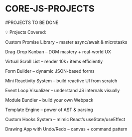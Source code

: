 # CORE-JS-PROJECTS

#PROJECTS TO BE DONE

💡 Projects Covered:

Custom Promise Library – master async/await & microtasks

Drag-Drop Kanban – DOM mastery + real-world UX

Virtual Scroll List – render 10k+ items efficiently

Form Builder – dynamic JSON-based forms

Mini Reactivity System – build reactive UI from scratch

Event Loop Visualizer – understand JS internals visually

Module Bundler – build your own Webpack

Template Engine – power of AST & parsing

Custom Hooks System – mimic React’s useState/useEffect

Drawing App with Undo/Redo – canvas + command pattern